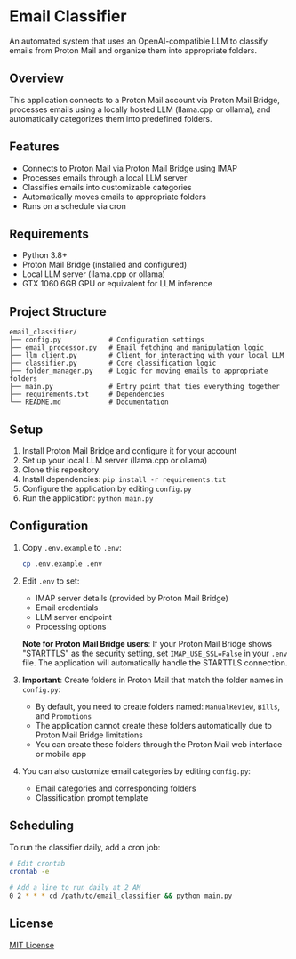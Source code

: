 # Email Classifier

An automated system that uses an OpenAI-compatible LLM to classify emails from Proton Mail and organize them into appropriate folders.

## Overview

This application connects to a Proton Mail account via Proton Mail Bridge, processes emails using a locally hosted LLM (llama.cpp or ollama), and automatically categorizes them into predefined folders.

## Features

- Connects to Proton Mail via Proton Mail Bridge using IMAP
- Processes emails through a local LLM server
- Classifies emails into customizable categories
- Automatically moves emails to appropriate folders
- Runs on a schedule via cron

## Requirements

- Python 3.8+
- Proton Mail Bridge (installed and configured)
- Local LLM server (llama.cpp or ollama)
- GTX 1060 6GB GPU or equivalent for LLM inference

## Project Structure

```
email_classifier/
├── config.py            # Configuration settings
├── email_processor.py   # Email fetching and manipulation logic
├── llm_client.py        # Client for interacting with your local LLM
├── classifier.py        # Core classification logic
├── folder_manager.py    # Logic for moving emails to appropriate folders
├── main.py              # Entry point that ties everything together
├── requirements.txt     # Dependencies
└── README.md            # Documentation
```

## Setup

1. Install Proton Mail Bridge and configure it for your account
2. Set up your local LLM server (llama.cpp or ollama)
3. Clone this repository
4. Install dependencies: `pip install -r requirements.txt`
5. Configure the application by editing `config.py`
6. Run the application: `python main.py`

## Configuration

1. Copy `.env.example` to `.env`:
   ```bash
   cp .env.example .env
   ```

2. Edit `.env` to set:
   - IMAP server details (provided by Proton Mail Bridge)
   - Email credentials
   - LLM server endpoint
   - Processing options

   **Note for Proton Mail Bridge users**: If your Proton Mail Bridge shows "STARTTLS" as the security setting, set `IMAP_USE_SSL=False` in your `.env` file. The application will automatically handle the STARTTLS connection.

3. **Important**: Create folders in Proton Mail that match the folder names in `config.py`:
   - By default, you need to create folders named: `ManualReview`, `Bills`, and `Promotions`
   - The application cannot create these folders automatically due to Proton Mail Bridge limitations
   - You can create these folders through the Proton Mail web interface or mobile app

4. You can also customize email categories by editing `config.py`:
   - Email categories and corresponding folders
   - Classification prompt template

## Scheduling

To run the classifier daily, add a cron job:

```bash
# Edit crontab
crontab -e

# Add a line to run daily at 2 AM
0 2 * * * cd /path/to/email_classifier && python main.py
```

## License

[MIT License](LICENSE)
